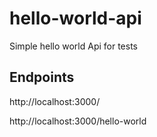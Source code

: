 # hello-world-api
Simple hello world Api for tests

## Endpoints

http://localhost:3000/

http://localhost:3000/hello-world


